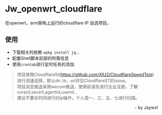 # Jw_openwrt_cloudflare

在openwrt，arm架构上运行的cloudflare IP 自选项目。

## 使用

* 下载相关的依赖 `opkg install jq`...
* 配置Shell脚本前部的所需信息
* 使用`crontab`进行定时任务的添加

> 项目使用CloudflareSt(https://github.com/XIU2/CloudflareSpeedTest) 进行测速选择，默认dn `20`，url详见CloudflareST的issue。  
> 项目消息推送采用wecom推送，使用前请先进行企业注册，了解corpid,secert,agentid,userid...  
> 建议不要长时间进行扫ip操作，个人周一、三、五、七进行扫描。  

<p align="right">- by Jaywxl</p>
